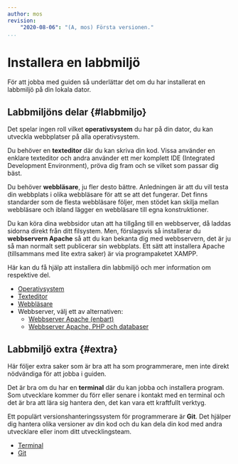 ```yaml
---
author: mos
revision:
    "2020-08-06": "(A, mos) Första versionen."
...
```

Installera en labbmiljö
==================================

För att jobba med guiden så underlättar det om du har installerat en labbmiljö på din lokala dator.

<!--more-->



Labbmiljöns delar {#labbmiljo}
-----------------------------------

Det spelar ingen roll vilket **operativsystem** du har på din dator, du kan utveckla webbplatser på alla operativsystem.

Du behöver en **texteditor** där du kan skriva din kod. Vissa använder en enklare texteditor och andra använder ett mer komplett IDE (Integrated Development Environment), pröva dig fram och se vilket som passar dig bäst.

Du behöver **webbläsare**, ju fler desto bättre. Anledningen är att du vill testa din webbplats i olika webbläsare för att se att det fungerar. Det finns standarder som de flesta webbläsare följer, men stödet kan skilja mellan webbläsare och ibland lägger en webbläsare till egna konstruktioner.

Du kan köra dina webbsidor utan att ha tillgång till en webbserver, då laddas sidorna direkt från ditt filsystem. Men, förslagsvis så installerar du **webbservern Apache** så att du kan bekanta dig med webbservern, det är ju så man normalt sett publicerar sin webbplats. Ett sätt att installera Apache (tillsammans med lite extra saker) är via programpaketet XAMPP.

Här kan du få hjälp att installera din labbmiljö och mer information om respektive del.

* [Operativsystem](labbmiljo/operativsystem)
* [Texteditor](labbmiljo/texteditor)
* [Webbläsare](labbmiljo/webblasare)
* Webbserver, välj ett av alternativen:
    * [Webbserver Apache (enbart)](labbmiljo/webbserver-apache)
    * [Webbserver Apache, PHP och databaser](labbmiljo/webbserver)



Labbmiljö extra {#extra}
-----------------------------------

Här följer extra saker som är bra att ha som programmerare, men inte direkt nödvändiga för att jobba i guiden.

Det är bra om du har en **terminal** där du kan jobba och installera program. Som utvecklare kommer du förr eller senare i kontakt med en terminal och det är bra att lära sig hantera den, det kan vara ett kraftfullt verktyg.

Ett populärt versionshanteringssystem för programmerare är **Git**. Det hjälper dig hantera olika versioner av din kod och du kan dela din kod med andra utvecklare eller inom ditt utvecklingsteam.

* [Terminal](labbmiljo/terminal)
* [Git](labbmiljo/git)

